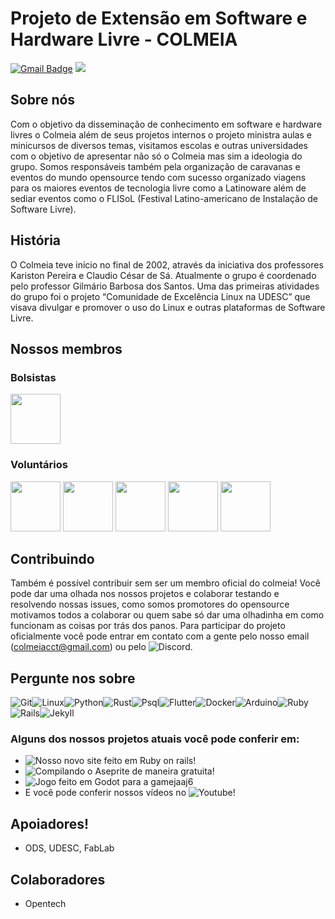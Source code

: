
# Projeto de Extensão em Software e Hardware Livre - COLMEIA
[![Gmail Badge](https://img.shields.io/badge/Gmail-D14836?style=for-the-badge&logo=gmail&logoColor=white)](mailto:colmeiacct@gmail.com) <a href="https://discord.gg/XAqXQA77BC"><img src="https://img.shields.io/badge/Discord-7289DA?style=for-the-badge&logo=discord&logoColor=white"/></a>
## Sobre nós
Com o objetivo da disseminação de conhecimento em software e hardware livres o Colmeia além de seus projetos internos o projeto ministra aulas e minicursos de diversos temas, visitamos escolas e outras universidades com o objetivo de apresentar não só o Colmeia mas sim a ideologia do grupo. Somos responsáveis também pela organização de caravanas e eventos do mundo opensource tendo com sucesso organizado viagens para os maiores eventos de tecnologia livre como a Latinoware além de sediar eventos como o FLISoL (Festival Latino-americano de Instalação de Software Livre).

## História
O Colmeia teve início no final de 2002, através da iniciativa dos professores Kariston Pereira e Claudio César de Sá. Atualmente o grupo é coordenado pelo professor Gilmário Barbosa dos Santos. Uma das primeiras atividades do grupo foi o projeto “Comunidade de Excelência Linux na UDESC” que visava divulgar e promover o uso do Linux e outras plataformas de Software Livre.

## Nossos membros

### Bolsistas
<img src="https://github.com/ColmeiaUDESC/Colmeia/blob/master/Imagens/Github/Gabriel.png" width="80"/>

### Voluntários
<img src="https://github.com/ColmeiaUDESC/Colmeia/blob/master/Imagens/Github/Brian.png" width="80"/>
<img src="https://github.com/ColmeiaUDESC/Colmeia/blob/master/Imagens/Github/Kalyl.png" width="80"/>
<img src="https://github.com/ColmeiaUDESC/Colmeia/blob/master/Imagens/Github/kawan.png" width="80"/>
<img src="https://github.com/ColmeiaUDESC/Colmeia/blob/master/Imagens/Github/Luciano.png" width="80"/>
<img src="https://github.com/ColmeiaUDESC/Colmeia/blob/master/Imagens/Github/Joao.png" width="80"/>

## Contribuindo
Também é possível contribuir sem ser um membro oficial do colmeia! Você pode dar uma olhada nos nossos projetos e colaborar testando e resolvendo nossas issues, como somos promotores do opensource motivamos todos a colaborar ou quem sabe só dar uma olhadinha em como funcionam as coisas por trás dos panos. Para participar do projeto oficialmente você pode entrar em contato com a gente pelo nosso email (colmeiacct@gmail.com) ou pelo ![Discord](https://discord.gg/XAqXQA77BC).

## Pergunte nos sobre
![Git](https://img.shields.io/badge/Git-F05032?style=for-the-badge&logo=git&logoColor=white)![Linux](https://img.shields.io/badge/Linux-FCC624?style=for-the-badge&logo=linux&logoColor=black)![Python](https://img.shields.io/badge/Python-3776AB?style=for-the-badge&logo=python&logoColor=white)![Rust](https://img.shields.io/badge/Rust-black?style=for-the-badge&logo=rust&logoColor=#E57324)![Psql](https://img.shields.io/badge/PostgreSQL-316192?style=for-the-badge&logo=postgresql&logoColor=white)![Flutter](https://img.shields.io/badge/Flutter-02569B?style=for-the-badge&logo=flutter&logoColor=white)![Docker](https://img.shields.io/badge/Docker-2CA5E0?style=for-the-badge&logo=docker&logoColor=white)![Arduino](https://img.shields.io/badge/Arduino-00979D?style=for-the-badge&logo=Arduino&logoColor=white)![Ruby](https://img.shields.io/badge/Ruby-CC342D?style=for-the-badge&logo=ruby&logoColor=white
)![Rails](https://img.shields.io/badge/Ruby_on_Rails-CC0000?style=for-the-badge&logo=ruby-on-rails&logoColor=white)![Jekyll](https://img.shields.io/badge/Jekyll-CC0000?style=for-the-badge&logo=Jekyll&logoColor=white)
### Alguns dos nossos projetos atuais você pode conferir em:
* ![Nosso novo site feito em Ruby on rails!](https://github.com/ColmeiaUDESC/site-colmeia)
* ![Compilando o Aseprite de maneira gratuita!](https://github.com/ColmeiaUDESC/Guia-Aseprite)
* ![Jogo feito em Godot para a gamejaaj6](https://github.com/ColmeiaUDESC/gamejaaj6)
* E você pode conferir nossos vídeos no ![Youtube!](https://www.youtube.com/channel/UC51KrWL94AfGxI_4l_E7uzA)

## Apoiadores!
- ODS, UDESC, FabLab

## Colaboradores
- Opentech

